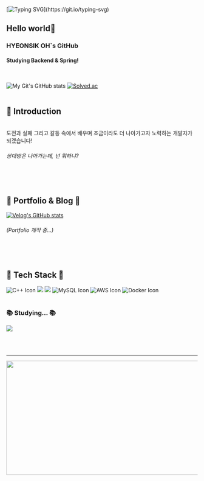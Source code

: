 [![Typing SVG](https://readme-typing-svg.demolab.com?font=Alkatra&weight=500&size=45&duration=4000&pause=3&color=6994CDEE&center=false&vCenter=false&multiline=true&repeat=true&width=1000&height=100&lines=Welcome+to+My+GitHub!)](https://git.io/typing-svg)

## Hello world👋
### HYEONSIK OH`s GitHub
#### Studying Backend & Spring!
<br>

![My Git's GitHub stats](https://github-readme-stats.vercel.app/api?username=Hyeonsik&show_icons=true&theme=radical) [![Solved.ac](http://mazassumnida.wtf/api/v2/generate_badge?boj=ks0689)](https://solved.ac/ks0689)
<br><br>

## 🎤 Introduction

<br>
도전과 실패 그리고 갈등 속에서 배우며 조금이라도 더 나아가고자 노력하는 개발자가 되겠습니다!

<h6> 상대방은 나아가는데, 넌 뭐하냐? </h6>

<br><br>

## 📝 Portfolio & Blog 📝
[![Velog's GitHub stats](https://velog-readme-stats.vercel.app/api?name=ks0689)](https://velog.io/@ks0689/posts)
<h6>(Portfolio 제작 중...)</h6>

<br><br>

## 🔨 Tech Stack 🔧
<div>
  <img src="https://img.icons8.com/color/35/c-plus-plus-logo.png" alt="C++ Icon"/>
  <img src="https://img.icons8.com/color/35/java-coffee-cup-logo--v1.png">  
  <img src="https://img.icons8.com/color/35/spring-logo.png"/> 
  <img src="https://img.icons8.com/color/35/mysql-logo.png" alt="MySQL Icon"/>
  <img src="https://img.icons8.com/color/35/amazon-web-services.png" alt="AWS Icon"/>
  <img src="https://img.icons8.com/color/35/docker.png" alt="Docker Icon"/>
</div> 
<br>

### 📚 Studying... 📚</h4>
<div>
  <img src="https://img.shields.io/badge/Kotlin-7F52FF.svg?style=flat-square&logo=kotlin&logoColor=white"/>
</div>

<br><br>

<hr>
<a href="https://github.com/devxb/gitanimals">
<img
  src="https://render.gitanimals.org/farms/HYEONSIKOH"
  width="600"
  height="300"
/>
</a>

